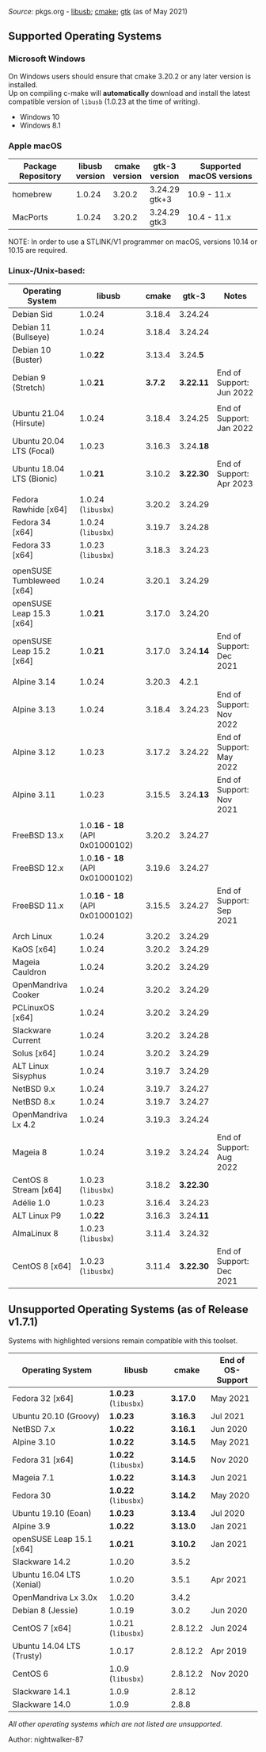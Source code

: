 _Source:_ pkgs.org - [libusb](https://pkgs.org/search/?q=libusb); [cmake](https://pkgs.org/search/?q=cmake); [gtk](https://pkgs.org/search/?q=gtk) (as of May 2021)

## Supported Operating Systems

### Microsoft Windows

On Windows users should ensure that cmake 3.20.2 or any later version is installed.<br />
Up on compiling c-make will **automatically** download and install the latest compatible version of `libusb` (1.0.23 at the time of writing).

- Windows 10
- Windows 8.1

### Apple macOS

| Package Repository | libusb<br />version | cmake<br />version | gtk-3<br />version | Supported macOS versions |
| ------------------ | ------------------- | ------------------ | ------------------ | ------------------------ |
| homebrew           | 1.0.24              | 3.20.2             | 3.24.29<br />gtk+3 | 10.9 - 11.x              |
| MacPorts           | 1.0.24              | 3.20.2             | 3.24.29<br />gtk3  | 10.4 - 11.x              |

NOTE: In order to use a STLINK/V1 programmer on macOS, versions 10.14 or 10.15 are required.

### Linux-/Unix-based:

| Operating System          | libusb                           | cmake     | gtk-3       | Notes                    |
| ------------------------- | -------------------------------- | --------- | ----------- | ------------------------ |
| Debian Sid                | 1.0.24                           | 3.18.4    | 3.24.24     |                          |
| Debian 11 (Bullseye)      | 1.0.24                           | 3.18.4    | 3.24.24     |                          |
| Debian 10 (Buster)        | 1.0.**22**                       | 3.13.4    | 3.24.**5**  |                          |
| Debian 9 (Stretch)        | 1.0.**21**                       | **3.7.2** | **3.22.11** | End of Support: Jun 2022 |
|                           |                                  |           |             |                          |
| Ubuntu 21.04 (Hirsute)    | 1.0.24                           | 3.18.4    | 3.24.25     | End of Support: Jan 2022 |
| Ubuntu 20.04 LTS (Focal)  | 1.0.23                           | 3.16.3    | 3.24.**18** |                          |
| Ubuntu 18.04 LTS (Bionic) | 1.0.**21**                       | 3.10.2    | **3.22.30** | End of Support: Apr 2023 |
|                           |                                  |           |             |                          |
| Fedora Rawhide [x64]      | 1.0.24 (`libusbx`)               | 3.20.2    | 3.24.29     |                          |
| Fedora 34 [x64]           | 1.0.24 (`libusbx`)               | 3.19.7    | 3.24.28     |                          |
| Fedora 33 [x64]           | 1.0.23 (`libusbx`)               | 3.18.3    | 3.24.23     |                          |
|                           |                                  |           |             |                          |
| openSUSE Tumbleweed [x64] | 1.0.24                           | 3.20.1    | 3.24.29     |                          |
| openSUSE Leap 15.3 [x64]  | 1.0.**21**                       | 3.17.0    | 3.24.20     |                          |
| openSUSE Leap 15.2 [x64]  | 1.0.**21**                       | 3.17.0    | 3.24.**14** | End of Support: Dec 2021 |
|                           |                                  |           |             |                          |
| Alpine 3.14               | 1.0.24                           | 3.20.3    | 4.2.1       |                          |
| Alpine 3.13               | 1.0.24                           | 3.18.4    | 3.24.23     | End of Support: Nov 2022 |
| Alpine 3.12               | 1.0.23                           | 3.17.2    | 3.24.22     | End of Support: May 2022 |
| Alpine 3.11               | 1.0.23                           | 3.15.5    | 3.24.**13** | End of Support: Nov 2021 |
|                           |                                  |           |             |                          |
| FreeBSD 13.x              | 1.0.**16 - 18** (API 0x01000102) | 3.20.2    | 3.24.27     |                          |
| FreeBSD 12.x              | 1.0.**16 - 18** (API 0x01000102) | 3.19.6    | 3.24.27     |                          |
| FreeBSD 11.x              | 1.0.**16 - 18** (API 0x01000102) | 3.15.5    | 3.24.27     | End of Support: Sep 2021 |
|                           |                                  |           |             |                          |
| Arch Linux                | 1.0.24                           | 3.20.2    | 3.24.29     |                          |
| KaOS [x64]                | 1.0.24                           | 3.20.2    | 3.24.29     |                          |
| Mageia Cauldron           | 1.0.24                           | 3.20.2    | 3.24.29     |                          |
| OpenMandriva Cooker       | 1.0.24                           | 3.20.2    | 3.24.29     |                          |
| PCLinuxOS [x64]           | 1.0.24                           | 3.20.2    | 3.24.29     |                          |
| Slackware Current         | 1.0.24                           | 3.20.2    | 3.24.28     |                          |
| Solus [x64]               | 1.0.24                           | 3.20.2    | 3.24.29     |                          |
| ALT Linux Sisyphus        | 1.0.24                           | 3.19.7    | 3.24.29     |                          |
| NetBSD 9.x                | 1.0.24                           | 3.19.7    | 3.24.27     |                          |
| NetBSD 8.x                | 1.0.24                           | 3.19.7    | 3.24.27     |                          |
| OpenMandriva Lx 4.2       | 1.0.24                           | 3.19.3    | 3.24.24     |                          |
| Mageia 8                  | 1.0.24                           | 3.19.2    | 3.24.24     | End of Support: Aug 2022 |
| CentOS 8 Stream [x64]     | 1.0.23 (`libusbx`)               | 3.18.2    | **3.22.30** |                          |
| Adélie 1.0                | 1.0.23                           | 3.16.4    | 3.24.23     |                          |
| ALT Linux P9              | 1.0.**22**                       | 3.16.3    | 3.24.**11** |                          |
| AlmaLinux 8               | 1.0.23 (`libusbx`)               | 3.11.4    | 3.24.32     |                          |
| CentOS 8 [x64]            | 1.0.23 (`libusbx`)               | 3.11.4    | **3.22.30** | End of Support: Dec 2021 |

## Unsupported Operating Systems (as of Release v1.7.1)

Systems with highlighted versions remain compatible with this toolset.

| Operating System          | libusb                 | cmake      | End of<br />OS-Support |
| ------------------------- | ---------------------- | ---------- | ---------------------- |
| Fedora 32 [x64]           | **1.0.23** (`libusbx`) | **3.17.0** | May 2021               |
| Ubuntu 20.10 (Groovy)     | **1.0.23**             | **3.16.3** | Jul 2021               |
| NetBSD 7.x                | **1.0.22**             | **3.16.1** | Jun 2020               |
| Alpine 3.10               | **1.0.22**             | **3.14.5** | May 2021               |
| Fedora 31 [x64]           | **1.0.22** (`libusbx`) | **3.14.5** | Nov 2020               |
| Mageia 7.1                | **1.0.22**             | **3.14.3** | Jun 2021               |
| Fedora 30                 | **1.0.22** (`libusbx`) | **3.14.2** | May 2020               |
| Ubuntu 19.10 (Eoan)       | **1.0.23**             | **3.13.4** | Jul 2020               |
| Alpine 3.9                | **1.0.22**             | **3.13.0** | Jan 2021               |
| openSUSE Leap 15.1 [x64]  | **1.0.21**             | **3.10.2** | Jan 2021               |
| Slackware 14.2            | 1.0.20                 | 3.5.2      |                        |
| Ubuntu 16.04 LTS (Xenial) | 1.0.20                 | 3.5.1      | Apr 2021               |
| OpenMandriva Lx 3.0x      | 1.0.20                 | 3.4.2      |                        |
| Debian 8 (Jessie)         | 1.0.19                 | 3.0.2      | Jun 2020               |
| CentOS 7 [x64]            | 1.0.21 (`libusbx`)     | 2.8.12.2   | Jun 2024               |
| Ubuntu 14.04 LTS (Trusty) | 1.0.17                 | 2.8.12.2   | Apr 2019               |
| CentOS 6                  | 1.0.9  (`libusbx`)     | 2.8.12.2   | Nov 2020               |
| Slackware 14.1            | 1.0.9                  | 2.8.12     |                        |
| Slackware 14.0            | 1.0.9                  | 2.8.8      |                        |

_All other operating systems which are not listed are unsupported._

Author: nightwalker-87
